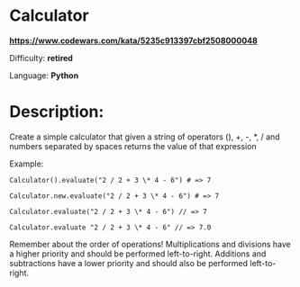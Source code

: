 # Calculator

**<https://www.codewars.com/kata/5235c913397cbf2508000048>**

Difficulty: **retired**

Language: **Python**

# Description:

Create a simple calculator that given a string of operators (), +, -, \*, / and numbers separated by spaces returns the value of that expression


Example:



```
Calculator().evaluate("2 / 2 + 3 \* 4 - 6") # => 7

```


```
Calculator.new.evaluate("2 / 2 + 3 \* 4 - 6") # => 7

```


```
Calculator.evaluate("2 / 2 + 3 \* 4 - 6") // => 7

```


```
Calculator.evaluate "2 / 2 + 3 \* 4 - 6" // => 7.0

```

Remember about the order of operations! Multiplications and divisions have a higher priority and should be performed left-to-right. Additions and subtractions have a lower priority and should also be performed left-to-right.


